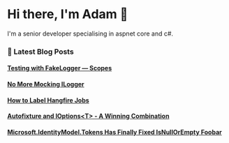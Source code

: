 # Hi there, I'm Adam 👋

I'm a senior developer specialising in aspnet core and c#.

### 📙 Latest Blog Posts
<!--START_SECTION:feed-->
#### [Testing with FakeLogger — Scopes](https:&#x2F;&#x2F;adamstorr.co.uk&#x2F;blog&#x2F;testing-with-fakelogger-scopes&#x2F;)
#### [No More Mocking ILogger](https:&#x2F;&#x2F;adamstorr.co.uk&#x2F;blog&#x2F;no-more-mocking-ilogger&#x2F;)
#### [How to Label Hangfire Jobs](https:&#x2F;&#x2F;adamstorr.co.uk&#x2F;blog&#x2F;how-to-label-hangfire-jobs&#x2F;)
#### [Autofixture and IOptions&lt;T&gt; - A Winning Combination](https:&#x2F;&#x2F;adamstorr.co.uk&#x2F;blog&#x2F;autofixture-and-ioptions-a-winning-combination&#x2F;)
#### [Microsoft.IdentityModel.Tokens Has Finally Fixed IsNullOrEmpty Foobar](https:&#x2F;&#x2F;adamstorr.co.uk&#x2F;blog&#x2F;microsoft.identitymodel.tokens-has-finally-fixed-isnullorempty-foobar&#x2F;)
<!--END_SECTION:feed-->


<!--
**WestDiscGolf/WestDiscGolf** is a ✨ _special_ ✨ repository because its `README.md` (this file) appears on your GitHub profile.

Here are some ideas to get you started:

- 🔭 I’m currently working on ...
- 🌱 I’m currently learning ...
- 👯 I’m looking to collaborate on ...
- 🤔 I’m looking for help with ...
- 💬 Ask me about ...
- 📫 How to reach me: ...
- 😄 Pronouns: ...
- ⚡ Fun fact: ...
-->
